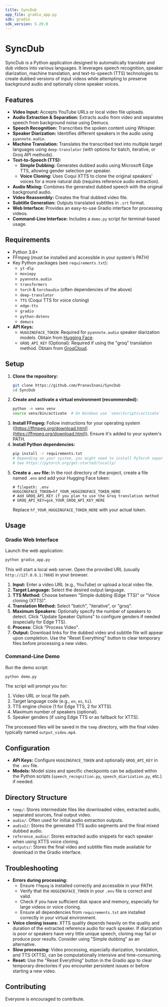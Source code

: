 ```yaml
---
title: SyncDub
app_file: gradio_app.py
sdk: gradio
sdk_version: 5.29.0
---
```

# SyncDub

SyncDub is a Python application designed to automatically translate and dub videos into various languages. It leverages speech recognition, speaker diarization, machine translation, and text-to-speech (TTS) technologies to create dubbed versions of input videos while attempting to preserve background audio and optionally clone speaker voices.

## Features

*   **Video Input:** Accepts YouTube URLs or local video file uploads.
*   **Audio Extraction & Separation:** Extracts audio from video and separates speech from background noise using Demucs.
*   **Speech Recognition:** Transcribes the spoken content using Whisper.
*   **Speaker Diarization:** Identifies different speakers in the audio using `pyannote.audio`.
*   **Machine Translation:** Translates the transcribed text into multiple target languages using `deep-translator` (with options for batch, iterative, or Groq API methods).
*   **Text-to-Speech (TTS):**
    *   **Simple Dubbing:** Generates dubbed audio using Microsoft Edge TTS, allowing gender selection per speaker.
    *   **Voice Cloning:** Uses Coqui XTTS to clone the original speakers' voices for a more natural dub (requires reference audio extraction).
*   **Audio Mixing:** Combines the generated dubbed speech with the original background audio.
*   **Video Reassembly:** Creates the final dubbed video file.
*   **Subtitle Generation:** Outputs translated subtitles in `.srt` format.
*   **Web Interface:** Provides an easy-to-use Gradio interface for processing videos.
*   **Command-Line Interface:** Includes a `demo.py` script for terminal-based usage.

## Requirements

*   Python 3.8+
*   FFmpeg (must be installed and accessible in your system's PATH)
*   Key Python packages (see `requirements.txt`):
    *   `yt-dlp`
    *   `moviepy`
    *   `pyannote.audio`
    *   `transformers`
    *   `torch` & `torchaudio` (often dependencies of the above)
    *   `deep-translator`
    *   `TTS` (Coqui TTS for voice cloning)
    *   `edge-tts`
    *   `gradio`
    *   `python-dotenv`
    *   `demucs`
*   **API Keys:**
    *   `HUGGINGFACE_TOKEN`: Required for `pyannote.audio` speaker diarization models. Obtain from [Hugging Face](https://huggingface.co/settings/tokens).
    *   `GROQ_API_KEY` (Optional): Required if using the "groq" translation method. Obtain from [GroqCloud](https://console.groq.com/keys).

## Setup

1.  **Clone the repository:**
    ```bash
    git clone https://github.com/PranavInani/SyncDub
    cd SyncDub
    ```
2.  **Create and activate a virtual environment (recommended):**
    ```bash
    python -m venv venv
    source venv/bin/activate  # On Windows use `venv\Scripts\activate`
    ```
3.  **Install FFmpeg:** Follow instructions for your operating system ([https://ffmpeg.org/download.html](https://ffmpeg.org/download.html)). Ensure it's added to your system's PATH.
4.  **Install Python dependencies:**
    ```bash
    pip install -r requirements.txt
    # Depending on your system, you might need to install PyTorch separately
    # See https://pytorch.org/get-started/locally/
    ```
5.  **Create a `.env` file:** In the root directory of the project, create a file named `.env` and add your Hugging Face token:
    ```dotenv
    # filepath: .env
    HUGGINGFACE_TOKEN=hf_YOUR_HUGGINGFACE_TOKEN_HERE
    # Add GROQ_API_KEY if you plan to use the Groq translation method
    # GROQ_API_KEY=gsk_YOUR_GROQ_API_KEY_HERE
    ```
    Replace `hf_YOUR_HUGGINGFACE_TOKEN_HERE` with your actual token.

## Usage

### Gradio Web Interface

Launch the web application:

```bash
python gradio_app.py
```

This will start a local web server. Open the provided URL (usually `http://127.0.0.1:7860`) in your browser.

1.  **Input:** Enter a video URL (e.g., YouTube) or upload a local video file.
2.  **Target Language:** Select the desired output language.
3.  **TTS Method:** Choose between "Simple dubbing (Edge TTS)" or "Voice cloning (XTTS)".
4.  **Translation Method:** Select "batch", "iterative", or "groq".
5.  **Maximum Speakers:** Optionally specify the number of speakers to detect. Click "Update Speaker Options" to configure genders if needed (especially for Edge TTS).
6.  **Process:** Click "Process Video".
7.  **Output:** Download links for the dubbed video and subtitle file will appear upon completion. Use the "Reset Everything" button to clear temporary files before processing a new video.

### Command-Line Demo

Run the demo script:

```bash
python demo.py
```

The script will prompt you for:

1.  Video URL or local file path.
2.  Target language code (e.g., `en`, `es`, `hi`).
3.  TTS engine choice (1 for Edge TTS, 2 for XTTS).
4.  Maximum number of speakers (optional).
5.  Speaker genders (if using Edge TTS or as fallback for XTTS).

The processed files will be saved in the `temp` directory, with the final video typically named `output_video.mp4`.

## Configuration

*   **API Keys:** Configure `HUGGINGFACE_TOKEN` and optionally `GROQ_API_KEY` in the `.env` file.
*   **Models:** Model sizes and specific checkpoints can be adjusted within the Python scripts (`speech_recognition.py`, `speech_diarization.py`, etc.) if needed.

## Directory Structure

*   `temp/`: Stores intermediate files like downloaded video, extracted audio, separated sources, final output video.
*   `audio/`: Often used for initial audio extraction outputs.
*   `audio2/`: Stores the generated TTS audio segments and the final mixed dubbed audio.
*   `reference_audio/`: Stores extracted audio snippets for each speaker when using XTTS voice cloning.
*   `outputs/`: Stores the final video and subtitle files made available for download in the Gradio interface.

## Troubleshooting

*   **Errors during processing:**
    *   Ensure `ffmpeg` is installed correctly and accessible in your PATH.
    *   Verify that the `HUGGINGFACE_TOKEN` in your `.env` file is correct and valid.
    *   Check if you have sufficient disk space and memory, especially for large videos or voice cloning.
    *   Ensure all dependencies from `requirements.txt` are installed correctly in your virtual environment.
*   **Voice cloning issues:** XTTS quality depends heavily on the quality and duration of the extracted reference audio for each speaker. If diarization is poor or speakers have very little unique speech, cloning may fail or produce poor results. Consider using "Simple dubbing" as an alternative.
*   **Slow processing:** Video processing, especially diarization, translation, and TTS (XTTS), can be computationally intensive and time-consuming.
*   **Reset:** Use the "Reset Everything" button in the Gradio app to clear temporary directories if you encounter persistent issues or before starting a new video.


## Contributing

Everyone is encouraged to contribute.
